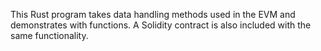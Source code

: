 This Rust program takes data handling methods used in the EVM and demonstrates with functions. 
A Solidity contract is also included with the same functionality. 